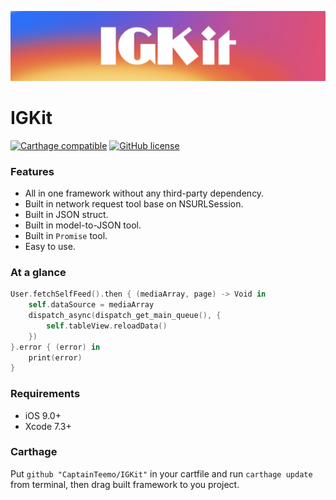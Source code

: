 <p align="center">
  <img src="https://raw.githubusercontent.com/CaptainTeemo/IGKit/master/logo.png">
</p>

# IGKit
[![Carthage compatible](https://img.shields.io/badge/Carthage-compatible-4BC51D.svg?style=flat)](https://github.com/Carthage/Carthage)
[![GitHub license](https://img.shields.io/badge/license-MIT-blue.svg)](https://raw.githubusercontent.com/CaptainTeemo/IGKit/master/LICENSE.md)
<!--[![GitHub release](https://img.shields.io/github/release/CaptainTeemo/IGKit.svg)](https://github.com/CaptainTeemo/IGKit/releases)-->

### Features
* All in one framework without any third-party dependency.
* Built in network request tool base on NSURLSession.
* Built in JSON struct.
* Built in model-to-JSON tool.
* Built in `Promise` tool.
* Easy to use.

### At a glance

```swift
User.fetchSelfFeed().then { (mediaArray, page) -> Void in
    self.dataSource = mediaArray
    dispatch_async(dispatch_get_main_queue(), { 
        self.tableView.reloadData()
    })
}.error { (error) in
    print(error)
}
```

### Requirements
* iOS 9.0+
* Xcode 7.3+

### Carthage
Put `github "CaptainTeemo/IGKit"` in your cartfile and run `carthage update` from terminal, then drag built framework to you project.
